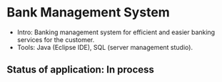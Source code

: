 # Bank Management System
 - Intro: Banking management system for efficient and easier banking services for the customer.
 - Tools: Java (Eclipse IDE), SQL (server management studio).
 
 ## Status of application: In process
